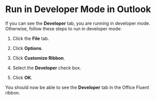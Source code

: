 
# Run in Developer Mode in Outlook

If you can see the  **Developer** tab, you are running in developer mode. Otherwise, follow these steps to run in developer mode:


1. Click the  **File** tab.
    
2. Click  **Options**.
    
3. Click  **Customize Ribbon**.
    
4. Select the  **Developer** check box.
    
5. Click  **OK**.
    

You should now be able to see the  **Developer** tab in the Office Fluent ribbon.

